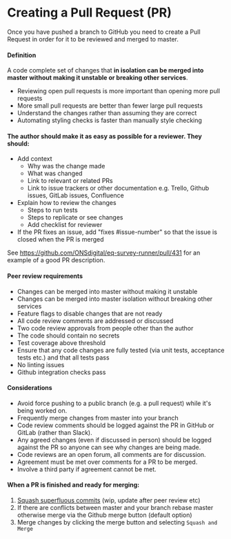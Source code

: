 # Creating a Pull Request (PR)
Once you have pushed a branch to GitHub you need to create a Pull Request in order for it to be reviewed and merged to master.

#### Definition
A code complete set of changes that **in isolation can be merged into master without making it unstable or breaking other services**.

* Reviewing open pull requests is more important than opening more pull requests
* More small pull requests are better than fewer large pull requests
* Understand the changes rather than assuming they are correct
* Automating styling checks is faster than manually style checking


#### The author should make it as easy as possible for a reviewer. They should:

* Add context
  - Why was the change made
  - What was changed
  - Link to relevant or related PRs
  - Link to issue trackers or other documentation e.g. Trello, Github issues, GitLab issues, Confluence
* Explain how to review the changes
  - Steps to run tests
  - Steps to replicate or see changes
  - Add checklist for reviewer
* If the PR fixes an issue, add "fixes #issue-number" so that the issue is closed when the PR is merged

See https://github.com/ONSdigital/eq-survey-runner/pull/431 for an example of a good PR description.

#### Peer review requirements
* Changes can be merged into master without making it unstable
* Changes can be merged into master isolation without breaking other services
* Feature flags to disable changes that are not ready
* All code review comments are addressed or discussed
* Two code review approvals from people other than the author
* The code should contain no secrets
* Test coverage above threshold
* Ensure that any code changes are fully tested (via unit tests, acceptance tests etc.) and that all tests pass
* No linting issues
* Github integration checks pass

#### Considerations
* Avoid force pushing to a public branch (e.g. a pull request) while it's being worked on.
* Frequently merge changes from master into your branch
* Code review comments should be logged against the PR in GitHub or GitLab (rather than Slack).
* Any agreed changes (even if discussed in person) should be logged against the PR so anyone can see why changes are being made.
* Code reviews are an open forum, all comments are for discussion.
* Agreement must be met over comments for a PR to be merged.
* Involve a third party if agreement cannot be met.

#### When a PR is finished and ready for merging:

1. [Squash superfluous commits](squashing_commits.md) (wip, update after peer review etc)
1. If there are conflicts between master and your branch rebase master otherwise merge via the Github merge button (default option)
1. Merge changes by clicking the merge button and selecting `Squash and Merge`
